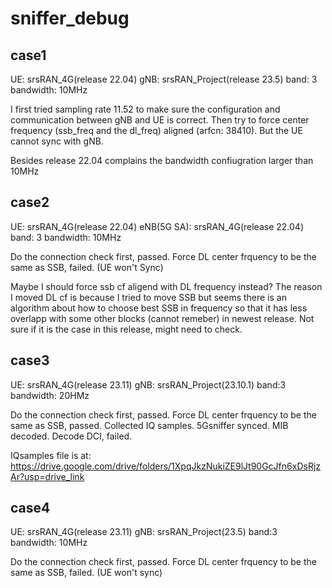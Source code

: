 # sniffer_debug

## case1
UE: srsRAN_4G(release 22.04)
gNB: srsRAN_Project(release 23.5)
band: 3
bandwidth: 10MHz

I first tried sampling rate 11.52 to make sure the configuration and communication between gNB and UE is correct.
Then try to force center frequency (ssb_freq and the dl_freq) aligned (arfcn: 38410).
But the UE cannot sync with gNB.

Besides release 22.04 complains the bandwidth confiugration larger than 10MHz


## case2
UE: srsRAN_4G(release 22.04)
eNB(5G SA): srsRAN_4G(release 22.04)
band: 3
bandwidth: 10MHz

Do the connection check first, passed.
Force DL center frquency to be the same as SSB, failed. (UE won't Sync)

Maybe I should force ssb cf aligend with DL frequency instead?
The reason I moved DL cf is because I tried to move SSB but seems there is an algorithm about how to choose best SSB in frequency so that it has less overlapp with some other blocks (cannot remeber) in newest release. Not sure if it is the case in this release, might need to check.

## case3
UE: srsRAN_4G(release 23.11)
gNB: srsRAN_Project(23.10.1)
band:3
bandwidth: 20HMz

Do the connection check first, passed.
Force DL center frquency to be the same as SSB, passed.
Collected IQ samples.
5Gsniffer synced.
MIB decoded.
Decode DCI, failed.

IQsamples file is at: https://drive.google.com/drive/folders/1XpqJkzNukiZE9lJt90GcJfn6xDsRjzAr?usp=drive_link

## case4
UE: srsRAN_4G(release 23.11)
gNB: srsRAN_Project(23.5)
band:3
bandwidth: 10MHz

Do the connection check first, passed.
Force DL center frquency to be the same as SSB, failed. (UE won't sync)

